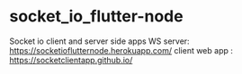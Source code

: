 # socket_io_flutter-node
Socket io client and server side apps
WS server: https://socketioflutternode.herokuapp.com/
client web app : https://socketclientapp.github.io/
